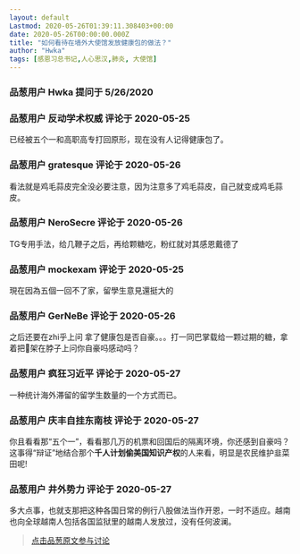 ```yaml
---
layout: default
Lastmod: 2020-05-26T01:39:11.308403+00:00
date: 2020-05-26T00:00:00.000Z
title: "如何看待在墙外大使馆发放健康包的做法？"
author: "Hwka"
tags: [感恩习总书记,人心思汉,肺炎, 大使馆]
---
```



### 品葱用户 **Hwka** 提问于 5/26/2020
    

    
                

### 品葱用户 **反动学术权威** 评论于 2020-05-25
        
已经被五个一和高职高专打回原形，现在没有人记得健康包了。
        
                

### 品葱用户 **gratesque** 评论于 2020-05-26
        
看法就是鸡毛蒜皮完全没必要注意，因为注意多了鸡毛蒜皮，自己就变成鸡毛蒜皮。
        
                

### 品葱用户 **NeroSecre** 评论于 2020-05-26
        
TG专用手法，给几鞭子之后，再给颗糖吃，粉红就对其感恩戴德了
        
                

### 品葱用户 **mockexam** 评论于 2020-05-25
        
現在因為五個一回不了家，留學生意見還挺大的
        
                

### 品葱用户 **GerNeBe** 评论于 2020-05-26
        
之后还要在zhi乎上问 拿了健康包是否自豪。。。打一同巴掌载给一颗过期的糖，拿着把🔪架在脖子上问你自豪吗感动吗？
        
                

### 品葱用户 **疯狂习近平** 评论于 2020-05-27
        
一种统计海外滞留的留学生数量的一个方式而已。
        
                

### 品葱用户 **庆丰自挂东南枝** 评论于 2020-05-27
        
你且看看那“五个一”，看看那几万的机票和回国后的隔离环境，你还感到自豪吗？  
这事得“辩证”地结合那个**千人计划偷美国知识产权**的人来看，明显是农民维护韭菜田呢!
        
                

### 品葱用户 **井外势力** 评论于 2020-05-27
        
多大点事，也就支那把这种各国日常的例行八股做法当作开恩，一时不适应。越南也向全球越南人包括各国监狱里的越南人发放过，没有任何波澜。
        
                





> [点击品葱原文参与讨论](https://pincong.rocks/question/26022)

